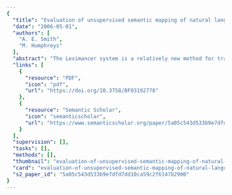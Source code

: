 ```yaml
---
{
  "title": "Evaluation of unsupervised semantic mapping of natural language with Leximancer concept mapping",
  "date": "2006-05-01",
  "authors": [
    "A. E. Smith",
    "M. Humphreys"
  ],
  "abstract": "The Leximancer system is a relatively new method for transforming lexical co-occurrence information from natural language into semantic patterns in an unsupervised manner. It employs two stages of co-occurrence information extraction—semantic andrelational—using a different algorithm for each stage. The algorithms used are statistical, but they employ nonlinear dynamics and machine learning. This article is an attempt to validate the output of Leximancer, using a set of evaluation criteria taken from content analysis that are appropriate for knowledge discovery tasks.",
  "links": [
    {
      "resource": "PDF",
      "icon": "pdf",
      "url": "https://doi.org/10.3758/BF03192778"
    },
    {
      "resource": "Semantic Scholar",
      "icon": "semanticscholar",
      "url": "https://www.semanticscholar.org/paper/5a05c543d533b9e7dfd7dd10ca59c2f6147b2900"
    }
  ],
  "supervision": [],
  "tasks": [],
  "methods": [],
  "thumbnail": "evaluation-of-unsupervised-semantic-mapping-of-natural-language-with-leximancer-concept-mapping-thumb.jpg",
  "card": "evaluation-of-unsupervised-semantic-mapping-of-natural-language-with-leximancer-concept-mapping-card.jpg",
  "s2_paper_id": "5a05c543d533b9e7dfd7dd10ca59c2f6147b2900"
}
---
```


